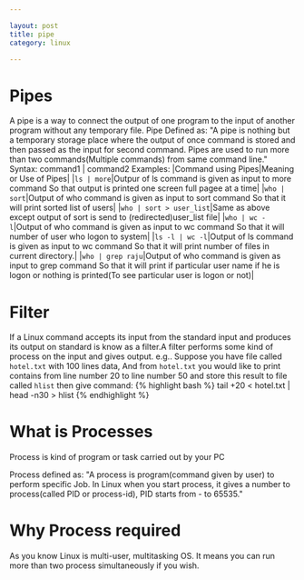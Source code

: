 ```yaml
---

layout: post
title: pipe
category: linux

---
```

# Pipes
A pipe is a way to connect the output of one program to the input of another program without any temporary file.
Pipe Defined as:
"A pipe is nothing but a temporary storage place where the output of once command is stored and then passed as the input for second command. Pipes are used to run more than two commands(Multiple commands) from same command line."
Syntax:
command1 | command2
Examples:
|Command using Pipes|Meaning or Use of Pipes|
|`ls | more`|Outpur of ls command is given as input to more command So that output is printed one screen full pagee at a time|
|`who | sort`|Output of who command is given as input to sort command So that it will print sorted list of users|
|`who | sort > user_list`|Same as above except output of sort is send to (redirected)user_list file|
|`who | wc -l`|Output of who command is given as input to wc command So that it will number of user who logon to system|
|`ls -l | wc -l`|Output of ls command is given as input to wc command So that it will print number of files in current directory.|
|`who | grep raju`|Output of who command is given as input to grep command So that it will print if particular user name if he is logon or nothing is printed(To see particular user is logon or not)|

# Filter
If a Linux command accepts its input from the standard input and produces its output on standard is know as a filter.A filter performs some kind of process on the input and gives output.
e.g.. Suppose you have file called `hotel.txt` with 100 lines data, And from `hotel.txt` you would like to print contains from line number 20 to line number 50 and store this result to file called  `hlist` then give command:
{% highlight bash %}
tail +20 < hotel.txt | head -n30 > hlist
{% endhighlight %}


# What is Processes
Process is kind of program or task carried out by your PC

Process defined as:
"A process is program(command given by user) to perform specific Job. In Linux when you start process, it gives a number to process(called PID or process-id), PID starts from - to 65535."

# Why Process required
As you know Linux is multi-user, multitasking OS. It means you can run more than two process simultaneously if you wish.




































